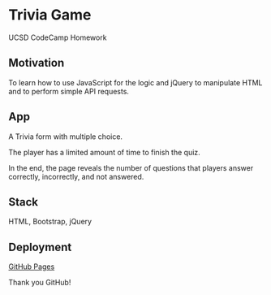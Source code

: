 # Trivia Game
UCSD CodeCamp Homework

## Motivation
To learn how to use JavaScript for the logic and jQuery to manipulate HTML and to perform simple API requests.

## App

A Trivia form with multiple choice.

The player has a limited amount of time to finish the quiz. 

In the end, the page reveals the number of questions that players answer correctly, incorrectly, and not answered.

## Stack
HTML, Bootstrap, jQuery

## Deployment
[GitHub Pages](https://mike-4040.github.io/trivia-game/)

Thank you GitHub!
